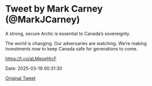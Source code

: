 # Tweet by Mark Carney (@MarkJCarney)

A strong, secure Arctic is essential to Canada’s sovereignty.

The world is changing. Our adversaries are watching. We’re making investments now to keep Canada safe for generations to come.

https://t.co/aLMeoxHrcF

Date: 2025-03-19 00:31:30

[Original Tweet](https://x.com/MarkJCarney/status/1902155936447312356)

